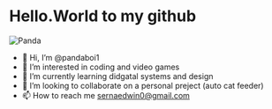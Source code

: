 # Hello.World to my github
![Panda](https://cdn.dribbble.com/users/7169799/screenshots/19314983/media/71baa1ee2114a94eaa1f748ce161a748.gif)
- 👋 Hi, I’m @pandaboi1
- 👀 I’m interested in coding and video games
- 🌱 I’m currently learning didgatal systems and design
- 💞️ I’m looking to collaborate on a personal preject (auto cat feeder)
- 📫 How to reach me sernaedwin0@gmail.com

<!---
pandaboi1/pandaboi1 is a ✨ special ✨ repository because its `README.md` (this file) appears on your GitHub profile.
You can click the Preview link to take a look at your changes.
--->
    
